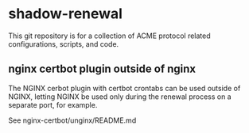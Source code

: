 # shadow-renewal

This git repository is for a collection of ACME protocol related configurations, scripts, and code.

## nginx certbot plugin outside of nginx

The NGINX cerbot plugin with certbot crontabs can be used outside of NGINX, letting NGINX be used
only during the renewal process on a separate port, for example.

See nginx-certbot/unginx/README.md
